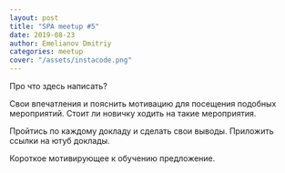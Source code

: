 ```yaml
---
layout: post
title: "SPA meetup #5"
date: 2019-08-23
author: Emelianov Dmitriy
categories: meetup
cover: "/assets/instacode.png"
---
```


Про что здесь написать?

Свои впечатления и пояснить мотивацию для посещения подобных мероприятий.
Стоит ли новичку ходить на такие мероприятия.

Пройтись по каждому докладу и сделать свои выводы. Приложить ссылки на ютуб доклады.

Короткое мотивирующее к обучению предложение.
